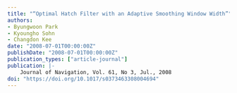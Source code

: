 ```yaml
---
title: "“Optimal Hatch Filter with an Adaptive Smoothing Window Width”"
authors:
- Byungwoon Park
- Kyoungho Sohn
- Changdon Kee
date: "2008-07-01T00:00:00Z"
publishDate: "2008-07-01T00:00:00Z"
publication_types: ["article-journal"]
publication: |-
    Journal of Navigation, Vol. 61, No 3, Jul., 2008
doi: "https://doi.org/10.1017/s0373463308004694"
---
```

